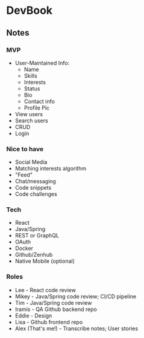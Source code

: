 # DevBook

## Notes

### MVP

- User-Maintained Info:
  - Name
  - Skills
  - Interests
  - Status
  - Bio
  - Contact info
  - Profile Pic
- View users
- Search users
- CRUD
- Login

### Nice to have

- Social Media
- Matching interests algorithm
- "Feed"
- Chat/messaging
- Code snippets
- Code challenges

### Tech

- React
- Java/Spring
- REST or GraphQL
- OAuth
- Docker
- Github/Zenhub
- Native Mobile (optional)

### Roles

- Lee - React code review
- Mikey - Java/Spring code review; CI/CD pipeline
- Tim - Java/Spring code review
- Iramis - QA Github backend repo
- Eddie - Design
- Lisa - Github frontend repo
- Alex (That's me!) - Transcribe notes; User stories